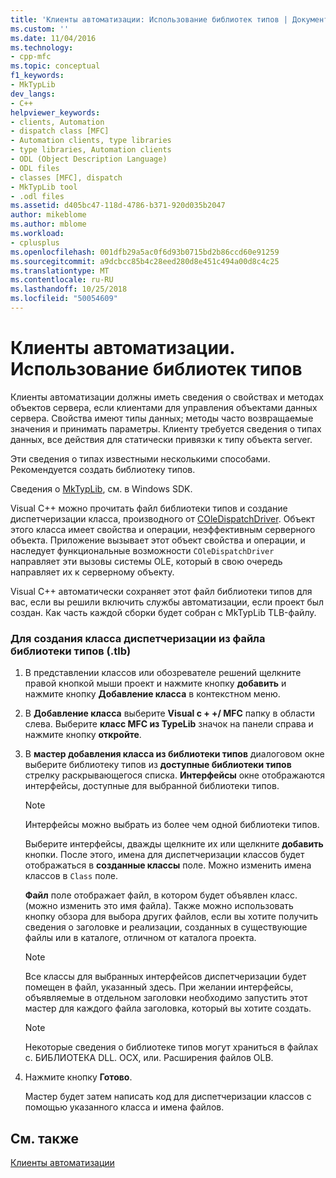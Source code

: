 ```yaml
---
title: 'Клиенты автоматизации: Использование библиотек типов | Документация Майкрософт'
ms.custom: ''
ms.date: 11/04/2016
ms.technology:
- cpp-mfc
ms.topic: conceptual
f1_keywords:
- MkTypLib
dev_langs:
- C++
helpviewer_keywords:
- clients, Automation
- dispatch class [MFC]
- Automation clients, type libraries
- type libraries, Automation clients
- ODL (Object Description Language)
- ODL files
- classes [MFC], dispatch
- MkTypLib tool
- .odl files
ms.assetid: d405bc47-118d-4786-b371-920d035b2047
author: mikeblome
ms.author: mblome
ms.workload:
- cplusplus
ms.openlocfilehash: 001dfb29a5ac0f6d93b0715bd2b86ccd60e91259
ms.sourcegitcommit: a9dcbcc85b4c28eed280d8e451c494a00d8c4c25
ms.translationtype: MT
ms.contentlocale: ru-RU
ms.lasthandoff: 10/25/2018
ms.locfileid: "50054609"
---
```

# <a name="automation-clients-using-type-libraries"></a>Клиенты автоматизации. Использование библиотек типов

Клиенты автоматизации должны иметь сведения о свойствах и методах объектов сервера, если клиентами для управления объектами данных сервера. Свойства имеют типы данных; методы часто возвращаемые значения и принимать параметры. Клиенту требуется сведения о типах данных, все действия для статически привязки к типу объекта server.

Эти сведения о типах известными несколькими способами. Рекомендуется создать библиотеку типов.

Сведения о [MkTypLib](/windows/desktop/Midl/differences-between-midl-and-mktyplib), см. в Windows SDK.

Visual C++ можно прочитать файл библиотеки типов и создание диспетчеризации класса, производного от [COleDispatchDriver](../mfc/reference/coledispatchdriver-class.md). Объект этого класса имеет свойства и операции, неэффективным серверного объекта. Приложение вызывает этот объект свойства и операции, и наследует функциональные возможности `COleDispatchDriver` направляет эти вызовы системы OLE, который в свою очередь направляет их к серверному объекту.

Visual C++ автоматически сохраняет этот файл библиотеки типов для вас, если вы решили включить службы автоматизации, если проект был создан. Как часть каждой сборки будет собран с MkTypLib TLB-файлу.

### <a name="to-create-a-dispatch-class-from-a-type-library-tlb-file"></a>Для создания класса диспетчеризации из файла библиотеки типов (.tlb)

1. В представлении классов или обозревателе решений щелкните правой кнопкой мыши проект и нажмите кнопку **добавить** и нажмите кнопку **Добавление класса** в контекстном меню.

1. В **Добавление класса** выберите **Visual c + +/ MFC** папку в области слева. Выберите **класс MFC из TypeLib** значок на панели справа и нажмите кнопку **откройте**.

1. В **мастер добавления класса из библиотеки типов** диалоговом окне выберите библиотеку типов из **доступные библиотеки типов** стрелку раскрывающегося списка. **Интерфейсы** окне отображаются интерфейсы, доступные для выбранной библиотеки типов.

    > [!NOTE]
    >  Интерфейсы можно выбрать из более чем одной библиотеки типов.

   Выберите интерфейсы, дважды щелкните их или щелкните **добавить** кнопки. После этого, имена для диспетчеризации классов будет отображаться в **созданные классы** поле. Можно изменить имена классов в `Class` поле.

   **Файл** поле отображает файл, в котором будет объявлен класс. (можно изменить это имя файла). Также можно использовать кнопку обзора для выбора других файлов, если вы хотите получить сведения о заголовке и реализации, созданных в существующие файлы или в каталоге, отличном от каталога проекта.

    > [!NOTE]
    >  Все классы для выбранных интерфейсов диспетчеризации будет помещен в файл, указанный здесь. При желании интерфейсы, объявляемые в отдельном заголовки необходимо запустить этот мастер для каждого файла заголовка, который вы хотите создать.

    > [!NOTE]
    >  Некоторые сведения о библиотеке типов могут храниться в файлах с. БИБЛИОТЕКА DLL. OCX, или. Расширения файлов OLB.

1. Нажмите кнопку **Готово**.

   Мастер будет затем написать код для диспетчеризации классов с помощью указанного класса и имена файлов.

## <a name="see-also"></a>См. также

[Клиенты автоматизации](../mfc/automation-clients.md)

